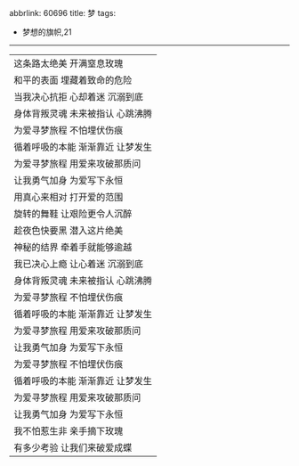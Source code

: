 abbrlink: 60696
title: 梦
tags:
  - 梦想的旗帜,21
---
|      |
|--|
|这条路太绝美 开满窒息玫瑰|
|和平的表面 埋藏着致命的危险|
|当我决心抗拒 心却着迷 沉溺到底|
|身体背叛灵魂 未来被指认 心跳沸腾|
|为爱寻梦旅程 不怕埋伏伤痕|
|循着呼吸的本能 渐渐靠近 让梦发生|
|为爱寻梦旅程 用爱来攻破那质问|
|让我勇气加身 为爱写下永恒|
|用真心来相对 打开爱的范围|
|旋转的舞鞋 让艰险更令人沉醉|
|趁夜色快要黑 潜入这片绝美|
|神秘的结界 牵着手就能够逾越|
|我已决心上瘾 让心着迷 沉溺到底|
|身体背叛灵魂 未来被指认 心跳沸腾|
|为爱寻梦旅程 不怕埋伏伤痕|
|循着呼吸的本能 渐渐靠近 让梦发生|
|为爱寻梦旅程 用爱来攻破那质问|
|让我勇气加身 为爱写下永恒|
|为爱寻梦旅程 不怕埋伏伤痕|
|循着呼吸的本能 渐渐靠近 让梦发生|
|为爱寻梦旅程 用爱来攻破那质问|
|让我勇气加身 为爱写下永恒|
|我不怕惹生非 亲手摘下玫瑰|
|有多少考验 让我们来破爱成蝶|